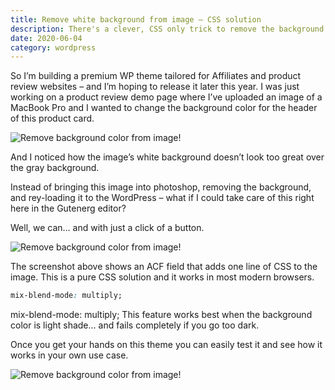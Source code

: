 ```yaml
---
title: Remove white background from image – CSS solution
description: There's a clever, CSS only trick to remove the background color from your images. Let's learn how...
date: 2020-06-04
category: wordpress
---
```


So I’m building a premium WP theme tailored for Affiliates and product review websites – and I’m hoping to release it later this year. I was just working on a product review demo page where I’ve uploaded an image of a MacBook Pro and I wanted to change the background color for the header of this product card. 

![Remove background color from image!](../../images/blog/remove-bg-color.jpg "Remove background color from image!")

And I noticed how the image’s white background doesn’t look too great over the gray background.

Instead of bringing this image into photoshop, removing the background, and rey-loading it to the WordPress – what if I could take care of this right here in the Gutenerg editor?

Well, we can… and with just a click of a button.

![Remove background color from image!](../../images/blog/bg-color-toggle.jpg "Remove background color from image!")

The screenshot above shows an ACF field that adds one line of CSS to the image.
This is a pure CSS solution and it works in most modern browsers.

``` css
mix-blend-mode: multiply;
```

mix-blend-mode: multiply;
This feature works best when the background color is light shade… and fails completely if you go too dark. 

Once you get your hands on this theme you can easily test it and see how it works in your own use case.

![Remove background color from image!](../../images/blog/remove-background-examples.jpg "Remove background color from image!")

